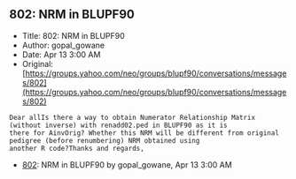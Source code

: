 ## 802: NRM in BLUPF90

- Title: 802: NRM in BLUPF90
- Author: gopal_gowane
- Date: Apr 13 3:00 AM
- Original: [https://groups.yahoo.com/neo/groups/blupf90/conversations/messages/802](https://groups.yahoo.com/neo/groups/blupf90/conversations/messages/802)

```
Dear allIs there a way to obtain Numerator Relationship Matrix (without inverse) with renadd02.ped in BLUPF90 as it is
there for AinvOrig? Whether this NRM will be different from original pedigree (before renumbering) NRM obtained using
another R code?Thanks and regards,
```

- [802](0802.md): NRM in BLUPF90 by gopal_gowane, Apr 13 3:00 AM
